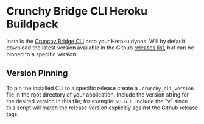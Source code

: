# Crunchy Bridge CLI Heroku Buildpack
Installs the [Crunchy Bridge CLI](https://github.com/CrunchyData/bridge-cli) onto your Heroku dynos. Will by default download the latest version available in the Github [releases list](https://github.com/CrunchyData/bridge-cli/releases), but can be pinned to a specific version.
## Version Pinning
To pin the installed CLI to a specific release create a `.crunchy_cli_version` file in the root directory of your application. Include the version string for the desired version in this file; for example: `v3.6.6`. Include the "v" since this script will match the release version explicitly against the Github release tags.